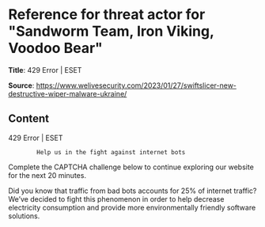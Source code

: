 # Reference for threat actor for "Sandworm Team, Iron Viking, Voodoo Bear"

**Title**: 429 Error | ESET

**Source**: https://www.welivesecurity.com/2023/01/27/swiftslicer-new-destructive-wiper-malware-ukraine/

## Content










429 Error | ESET

















            Help us in the fight against internet bots
        
Complete the CAPTCHA challenge below to continue exploring our website for the next 20 minutes.













Did you know that traffic from bad bots accounts for 25% of internet traffic?
We’ve decided to fight this phenomenon in order to help decrease electricity consumption and provide more environmentally friendly software solutions.











